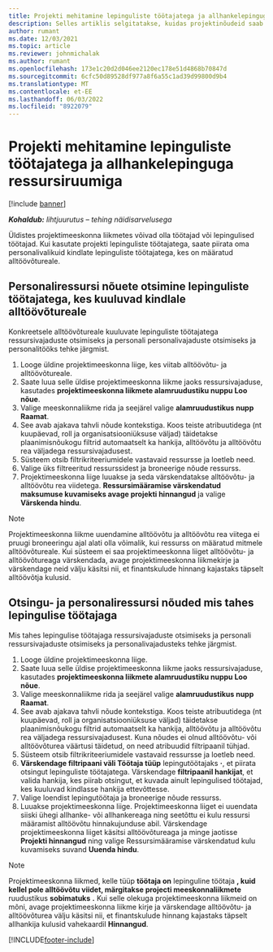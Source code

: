 ```yaml
---
title: Projekti mehitamine lepinguliste töötajatega ja allhankelepinguga ressursiruumiga
description: Selles artiklis selgitatakse, kuidas projektinõudeid saab microsoftis lepinguliste töötajate või alltöövõtu võimsuse abil komplekteerida Dynamics 365 Project Operations.
author: rumant
ms.date: 12/03/2021
ms.topic: article
ms.reviewer: johnmichalak
ms.author: rumant
ms.openlocfilehash: 173e1c20d2d046ee2120ec178e51d4868b70847d
ms.sourcegitcommit: 6cfc50d89528df977a8f6a55c1ad39d99800d9b4
ms.translationtype: MT
ms.contentlocale: et-EE
ms.lasthandoff: 06/03/2022
ms.locfileid: "8922079"
---
```

# <a name="staffing-a-project-with-contract-workers-and-subcontracted-capacity"></a>Projekti mehitamine lepinguliste töötajatega ja allhankelepinguga ressursiruumiga

[!include [banner](../../includes/dataverse-preview.md)]

_**Kohaldub:** lihtjuurutus – tehing näidisarvelusega_

Üldistes projektimeeskonna liikmetes võivad olla töötajad või lepingulised töötajad. Kui kasutate projekti lepinguliste töötajatega, saate piirata oma personalivalikuid kindlate lepinguliste töötajatega, kes on määratud alltöövõtureale. 

## <a name="search-for-staff-resource-requirements-with-contract-workers-that-belong-to-a-specific-subcontract-line"></a>Personaliressursi nõuete otsimine lepinguliste töötajatega, kes kuuluvad kindlale alltöövõtureale

Konkreetsele alltöövõtureale kuuluvate lepinguliste töötajatega ressursivajaduste otsimiseks ja personali personalivajaduste otsimiseks ja personalitööks tehke järgmist.

1. Looge üldine projektimeeskonna liige, kes viitab alltöövõtu- ja alltöövõtureale.
2. Saate luua selle üldise projektimeeskonna liikme jaoks ressursivajaduse, kasutades **projektimeeskonna liikmete alamruudustiku nuppu Loo nõue**.
3. Valige meeskonnaliikme rida ja seejärel valige **alamruudustikus nupp Raamat**. 
4. See avab ajakava tahvli nõude kontekstiga. Koos teiste atribuutidega (nt kuupäevad, roll ja organisatsiooniüksuse väljad) täidetakse plaanimisnõukogu filtrid automaatselt ka hankija, alltöövõtu ja alltöövõtu rea väljadega ressursivajadusest.
5. Süsteem otsib filtrikriteeriumidele vastavaid ressursse ja loetleb need. 
6. Valige üks filtreeritud ressurssidest ja broneerige nõude ressurss. 
7. Projektimeeskonna liige luuakse ja seda värskendatakse alltöövõtu- ja alltöövõtu rea viidetega. **Ressursimääramise värskendatud maksumuse kuvamiseks avage projekti hinnangud** ja valige **Värskenda hindu**. 

> [!NOTE]
> Projektimeeskonna liikme uuendamine alltöövõtu ja alltöövõtu rea viitega ei pruugi broneeringu ajal alati olla võimalik, kui ressurss on määratud mitmele alltöövõtureale. Kui süsteem ei saa projektimeeskonna liiget alltöövõtu- ja alltöövõtureaga värskendada, avage projektimeeskonna liikmekirje ja värskendage neid välju käsitsi nii, et finantskulude hinnang kajastaks täpselt alltöövõtja kulusid.

## <a name="search-for-and-staff-resource-requirements-with-any-contract-worker"></a>Otsingu- ja personaliressursi nõuded mis tahes lepingulise töötajaga

Mis tahes lepingulise töötajaga ressursivajaduste otsimiseks ja personali ressursivajaduste otsimiseks ja personalivajadusteks tehke järgmist.

1. Looge üldine projektimeeskonna liige.
2. Saate luua selle üldise projektimeeskonna liikme jaoks ressursivajaduse, kasutades **projektimeeskonna liikmete alamruudustiku nuppu Loo nõue**.
3. Valige meeskonnaliikme rida ja seejärel valige **alamruudustikus nupp Raamat**. 
4. See avab ajakava tahvli nõude kontekstiga. Koos teiste atribuutidega (nt kuupäevad, roll ja organisatsiooniüksuse väljad) täidetakse plaanimisnõukogu filtrid automaatselt ka hankija, alltöövõtu ja alltöövõtu rea väljadega ressursivajadusest. Kuna nõudes ei olnud alltöövõtu- või alltöövõturea väärtusi täidetud, on need atribuudid filtripaanil tühjad.
5. Süsteem otsib filtrikriteeriumidele vastavaid ressursse ja loetleb need.
6. **Värskendage filtripaani väli Töötaja tüüp** lepingutöötajaks **·**, et piirata otsingut lepinguliste töötajatega. Värskendage **filtripaanil hankijat**, et valida hankija, kes piirab otsingut, et kuvada ainult lepingulised töötajad, kes kuuluvad kindlasse hankija ettevõttesse.
7. Valige loendist lepingutöötaja ja broneerige nõude ressurss.
8. Luuakse projektimeeskonna liige. Projektimeeskonna liiget ei uuendata siiski ühegi allhanke- või allhankereaga ning seetõttu ei kulu ressursi määramist alltöövõtu hinnakujunduse abil. Värskendage projektimeeskonna liiget käsitsi alltöövõtureaga ja minge jaotisse **Projekti hinnangud** ning valige Ressursimääramise värskendatud kulu kuvamiseks suvand **Uuenda hindu**.

> [!NOTE]
> Projektimeeskonna liikmed, kelle tüüp **töötaja on** lepinguline töötaja **, kuid kellel pole alltöövõtu viidet, märgitakse projecti meeskonnaliikmete** ruudustikus **sobimatuks** **.** Kui selle olekuga projektimeeskonna liikmeid on mõni, avage projektimeeskonna liikme kirje ja värskendage alltöövõtu- ja alltöövõturea välju käsitsi nii, et finantskulude hinnang kajastaks täpselt allhankija kulusid vahekaardil **Hinnangud**. 


[!INCLUDE[footer-include](../../includes/footer-banner.md)]
